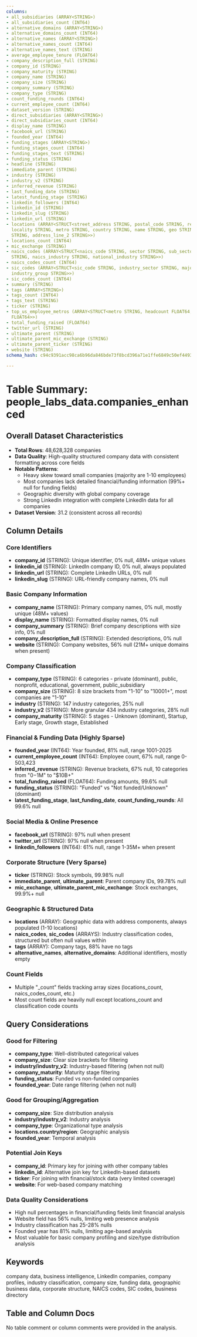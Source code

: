 ```yaml
---
columns:
- all_subsidiaries (ARRAY<STRING>)
- all_subsidiaries_count (INT64)
- alternative_domains (ARRAY<STRING>)
- alternative_domains_count (INT64)
- alternative_names (ARRAY<STRING>)
- alternative_names_count (INT64)
- alternative_names_text (STRING)
- average_employee_tenure (FLOAT64)
- company_description_full (STRING)
- company_id (STRING)
- company_maturity (STRING)
- company_name (STRING)
- company_size (STRING)
- company_summary (STRING)
- company_type (STRING)
- count_funding_rounds (INT64)
- current_employee_count (INT64)
- dataset_version (STRING)
- direct_subsidiaries (ARRAY<STRING>)
- direct_subsidiaries_count (INT64)
- display_name (STRING)
- facebook_url (STRING)
- founded_year (INT64)
- funding_stages (ARRAY<STRING>)
- funding_stages_count (INT64)
- funding_stages_text (STRING)
- funding_status (STRING)
- headline (STRING)
- immediate_parent (STRING)
- industry (STRING)
- industry_v2 (STRING)
- inferred_revenue (STRING)
- last_funding_date (STRING)
- latest_funding_stage (STRING)
- linkedin_followers (INT64)
- linkedin_id (STRING)
- linkedin_slug (STRING)
- linkedin_url (STRING)
- locations (ARRAY<STRUCT<street_address STRING, postal_code STRING, region STRING,
  locality STRING, metro STRING, country STRING, name STRING, geo STRING, continent
  STRING, address_line_2 STRING>>)
- locations_count (INT64)
- mic_exchange (STRING)
- naics_codes (ARRAY<STRUCT<naics_code STRING, sector STRING, sub_sector STRING, industry_group
  STRING, naics_industry STRING, national_industry STRING>>)
- naics_codes_count (INT64)
- sic_codes (ARRAY<STRUCT<sic_code STRING, industry_sector STRING, major_group STRING,
  industry_group STRING>>)
- sic_codes_count (INT64)
- summary (STRING)
- tags (ARRAY<STRING>)
- tags_count (INT64)
- tags_text (STRING)
- ticker (STRING)
- top_us_employee_metros (ARRAY<STRUCT<metro STRING, headcount FLOAT64, growth_rate_12_month
  FLOAT64>>)
- total_funding_raised (FLOAT64)
- twitter_url (STRING)
- ultimate_parent (STRING)
- ultimate_parent_mic_exchange (STRING)
- ultimate_parent_ticker (STRING)
- website (STRING)
schema_hash: c94c9391acc98ca6b96da846bde73f8bcd396a71e1ffe6849c50ef44934cc6f5

---
```

# Table Summary: people_labs_data.companies_enhanced

## Overall Dataset Characteristics

- **Total Rows**: 48,628,328 companies
- **Data Quality**: High-quality structured company data with consistent formatting across core fields
- **Notable Patterns**: 
  - Heavy skew toward small companies (majority are 1-10 employees)
  - Most companies lack detailed financial/funding information (99%+ null for funding fields)
  - Geographic diversity with global company coverage
  - Strong LinkedIn integration with complete LinkedIn data for all companies
- **Dataset Version**: 31.2 (consistent across all records)

## Column Details

### Core Identifiers
- **company_id** (STRING): Unique identifier, 0% null, 48M+ unique values
- **linkedin_id** (STRING): LinkedIn company ID, 0% null, always populated
- **linkedin_url** (STRING): Complete LinkedIn URLs, 0% null
- **linkedin_slug** (STRING): URL-friendly company names, 0% null

### Basic Company Information
- **company_name** (STRING): Primary company names, 0% null, mostly unique (48M+ values)
- **display_name** (STRING): Formatted display names, 0% null
- **company_summary** (STRING): Brief company descriptions with size info, 0% null
- **company_description_full** (STRING): Extended descriptions, 0% null
- **website** (STRING): Company websites, 56% null (21M+ unique domains when present)

### Company Classification
- **company_type** (STRING): 6 categories - private (dominant), public, nonprofit, educational, government, public_subsidiary
- **company_size** (STRING): 8 size brackets from "1-10" to "10001+", most companies are "1-10"
- **industry** (STRING): 147 industry categories, 25% null
- **industry_v2** (STRING): More granular 434 industry categories, 28% null
- **company_maturity** (STRING): 5 stages - Unknown (dominant), Startup, Early stage, Growth stage, Established

### Financial & Funding Data (Highly Sparse)
- **founded_year** (INT64): Year founded, 81% null, range 1001-2025
- **current_employee_count** (INT64): Employee count, 67% null, range 0-503,423
- **inferred_revenue** (STRING): Revenue brackets, 67% null, 10 categories from "$0-$1M" to "$10B+"
- **total_funding_raised** (FLOAT64): Funding amounts, 99.6% null
- **funding_status** (STRING): "Funded" vs "Not funded/Unknown" (dominant)
- **latest_funding_stage**, **last_funding_date**, **count_funding_rounds**: All 99.6% null

### Social Media & Online Presence
- **facebook_url** (STRING): 97% null when present
- **twitter_url** (STRING): 97% null when present
- **linkedin_followers** (INT64): 61% null, range 1-35M+ when present

### Corporate Structure (Very Sparse)
- **ticker** (STRING): Stock symbols, 99.98% null
- **immediate_parent**, **ultimate_parent**: Parent company IDs, 99.78% null
- **mic_exchange**, **ultimate_parent_mic_exchange**: Stock exchanges, 99.9%+ null

### Geographic & Structured Data
- **locations** (ARRAY): Geographic data with address components, always populated (1-10 locations)
- **naics_codes**, **sic_codes** (ARRAYS): Industry classification codes, structured but often null values within
- **tags** (ARRAY): Company tags, 88% have no tags
- **alternative_names**, **alternative_domains**: Additional identifiers, mostly empty

### Count Fields
- Multiple "_count" fields tracking array sizes (locations_count, naics_codes_count, etc.)
- Most count fields are heavily null except locations_count and classification code counts

## Query Considerations

### Good for Filtering
- **company_type**: Well-distributed categorical values
- **company_size**: Clear size brackets for filtering
- **industry/industry_v2**: Industry-based filtering (when not null)
- **company_maturity**: Maturity stage filtering
- **funding_status**: Funded vs non-funded companies
- **founded_year**: Date range filtering (when not null)

### Good for Grouping/Aggregation
- **company_size**: Size distribution analysis
- **industry/industry_v2**: Industry analysis
- **company_type**: Organizational type analysis
- **locations.country/region**: Geographic analysis
- **founded_year**: Temporal analysis

### Potential Join Keys
- **company_id**: Primary key for joining with other company tables
- **linkedin_id**: Alternative join key for LinkedIn-based datasets
- **ticker**: For joining with financial/stock data (very limited coverage)
- **website**: For web-based company matching

### Data Quality Considerations
- High null percentages in financial/funding fields limit financial analysis
- Website field has 56% nulls, limiting web presence analysis
- Industry classification has 25-28% nulls
- Founded year has 81% nulls, limiting age-based analysis
- Most valuable for basic company profiling and size/type distribution analysis

## Keywords
company data, business intelligence, LinkedIn companies, company profiles, industry classification, company size, funding data, geographic business data, corporate structure, NAICS codes, SIC codes, business directory

## Table and Column Docs
No table comment or column comments were provided in the analysis.
